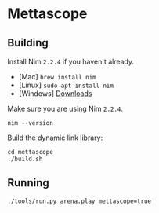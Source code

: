 # Mettascope

## Building

Install Nim `2.2.4` if you haven't already.

- [Mac] `brew install nim`
- [Linux] `sudo apt install nim`
- [Windows] [Downloads](https://nim-lang.org/install.html)

Make sure you are using Nim `2.2.4`.

```
nim --version
```

Build the dynamic link library:

```
cd mettascope
./build.sh
```

## Running

```
./tools/run.py arena.play mettascope=true
```
